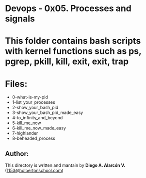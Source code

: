 # Devops - 0x05. Processes and signals

# This folder contains bash scripts with kernel functions such as ps, pgrep, pkill, kill, exit, exit, trap


# Files:
- 0-what-is-my-pid
- 1-list_your_processes
- 2-show_your_bash_pid
- 3-show_your_bash_pid_made_easy
- 4-to_infinity_and_beyond
- 5-kill_me_now
- 6-kill_me_now_made_easy
- 7-highlander
- 8-beheaded_process

## Author:

This directory is written and mantain by **Diego A. Alarcón V.** (1153@holbertonschool.com)
